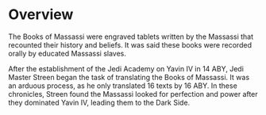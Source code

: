 # Overview
The Books of Massassi were engraved tablets written by the Massassi that recounted their history and beliefs.
It was said these books were recorded orally by educated Massassi slaves.

After the establishment of the Jedi Academy on Yavin IV in 14 ABY, Jedi Master Streen began the task of translating the Books of Massassi.
It was an arduous process, as he only translated 16 texts by 16 ABY.
In these chronicles, Streen found the Massassi looked for perfection and power after they dominated Yavin IV, leading them to the Dark Side.